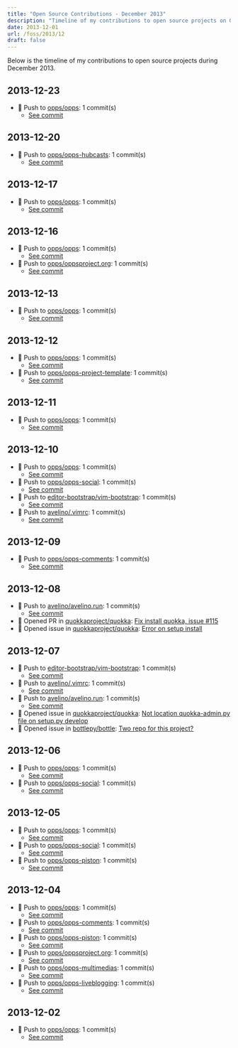 ```yaml
---
title: "Open Source Contributions - December 2013"
description: "Timeline of my contributions to open source projects on GitHub during December 2013."
date: 2013-12-01
url: /foss/2013/12
draft: false
---
```


Below is the timeline of my contributions to open source projects during December 2013.

## 2013-12-23

- 🔨 Push to [opps/opps](https://github.com/opps/opps): 1 commit(s)
  - [See commit](https://github.com/opps/opps/commits/main/?author=avelino&since=2013-12-23&until=2013-12-23)

## 2013-12-20

- 🔨 Push to [opps/opps-hubcasts](https://github.com/opps/opps-hubcasts): 1 commit(s)
  - [See commit](https://github.com/opps/opps-hubcasts/commits/main/?author=avelino&since=2013-12-20&until=2013-12-20)

## 2013-12-17

- 🔨 Push to [opps/opps](https://github.com/opps/opps): 1 commit(s)
  - [See commit](https://github.com/opps/opps/commits/main/?author=avelino&since=2013-12-17&until=2013-12-17)

## 2013-12-16

- 🔨 Push to [opps/opps](https://github.com/opps/opps): 1 commit(s)
  - [See commit](https://github.com/opps/opps/commits/main/?author=avelino&since=2013-12-16&until=2013-12-16)
- 🔨 Push to [opps/oppsproject.org](https://github.com/opps/oppsproject.org): 1 commit(s)
  - [See commit](https://github.com/opps/oppsproject.org/commits/main/?author=avelino&since=2013-12-16&until=2013-12-16)

## 2013-12-13

- 🔨 Push to [opps/opps](https://github.com/opps/opps): 1 commit(s)
  - [See commit](https://github.com/opps/opps/commits/main/?author=avelino&since=2013-12-13&until=2013-12-13)

## 2013-12-12

- 🔨 Push to [opps/opps](https://github.com/opps/opps): 1 commit(s)
  - [See commit](https://github.com/opps/opps/commits/main/?author=avelino&since=2013-12-12&until=2013-12-12)
- 🔨 Push to [opps/opps-project-template](https://github.com/opps/opps-project-template): 1 commit(s)
  - [See commit](https://github.com/opps/opps-project-template/commits/main/?author=avelino&since=2013-12-12&until=2013-12-12)

## 2013-12-11

- 🔨 Push to [opps/opps](https://github.com/opps/opps): 1 commit(s)
  - [See commit](https://github.com/opps/opps/commits/main/?author=avelino&since=2013-12-11&until=2013-12-11)

## 2013-12-10

- 🔨 Push to [opps/opps](https://github.com/opps/opps): 1 commit(s)
  - [See commit](https://github.com/opps/opps/commits/main/?author=avelino&since=2013-12-10&until=2013-12-10)
- 🔨 Push to [opps/opps-social](https://github.com/opps/opps-social): 1 commit(s)
  - [See commit](https://github.com/opps/opps-social/commits/main/?author=avelino&since=2013-12-10&until=2013-12-10)
- 🔨 Push to [editor-bootstrap/vim-bootstrap](https://github.com/editor-bootstrap/vim-bootstrap): 1 commit(s)
  - [See commit](https://github.com/editor-bootstrap/vim-bootstrap/commits/main/?author=avelino&since=2013-12-10&until=2013-12-10)
- 🔨 Push to [avelino/.vimrc](https://github.com/avelino/.vimrc): 1 commit(s)
  - [See commit](https://github.com/avelino/.vimrc/commits/main/?author=avelino&since=2013-12-10&until=2013-12-10)

## 2013-12-09

- 🔨 Push to [opps/opps-comments](https://github.com/opps/opps-comments): 1 commit(s)
  - [See commit](https://github.com/opps/opps-comments/commits/main/?author=avelino&since=2013-12-09&until=2013-12-09)

## 2013-12-08

- 🔨 Push to [avelino/avelino.run](https://github.com/avelino/avelino.run): 1 commit(s)
  - [See commit](https://github.com/avelino/avelino.run/commits/main/?author=avelino&since=2013-12-08&until=2013-12-08)
- 🔀 Opened PR in [quokkaproject/quokka](https://github.com/quokkaproject/quokka): [Fix install quokka, issue #115](https://github.com/quokkaproject/quokka/pull/116)
- 🐛 Opened issue in [quokkaproject/quokka](https://github.com/quokkaproject/quokka): [Error on setup install](https://github.com/quokkaproject/quokka/issues/115)

## 2013-12-07

- 🔨 Push to [editor-bootstrap/vim-bootstrap](https://github.com/editor-bootstrap/vim-bootstrap): 1 commit(s)
  - [See commit](https://github.com/editor-bootstrap/vim-bootstrap/commits/main/?author=avelino&since=2013-12-07&until=2013-12-07)
- 🔨 Push to [avelino/.vimrc](https://github.com/avelino/.vimrc): 1 commit(s)
  - [See commit](https://github.com/avelino/.vimrc/commits/main/?author=avelino&since=2013-12-07&until=2013-12-07)
- 🔨 Push to [avelino/avelino.run](https://github.com/avelino/avelino.run): 1 commit(s)
  - [See commit](https://github.com/avelino/avelino.run/commits/main/?author=avelino&since=2013-12-07&until=2013-12-07)
- 🐛 Opened issue in [quokkaproject/quokka](https://github.com/quokkaproject/quokka): [Not location quokka-admin.py file on setup.py develop](https://github.com/quokkaproject/quokka/issues/113)
- 🐛 Opened issue in [bottlepy/bottle](https://github.com/bottlepy/bottle): [Two repo for this project?](https://github.com/bottlepy/bottle/issues/565)

## 2013-12-06

- 🔨 Push to [opps/opps](https://github.com/opps/opps): 1 commit(s)
  - [See commit](https://github.com/opps/opps/commits/main/?author=avelino&since=2013-12-06&until=2013-12-06)
- 🔨 Push to [opps/opps-social](https://github.com/opps/opps-social): 1 commit(s)
  - [See commit](https://github.com/opps/opps-social/commits/main/?author=avelino&since=2013-12-06&until=2013-12-06)

## 2013-12-05

- 🔨 Push to [opps/opps](https://github.com/opps/opps): 1 commit(s)
  - [See commit](https://github.com/opps/opps/commits/main/?author=avelino&since=2013-12-05&until=2013-12-05)
- 🔨 Push to [opps/opps-social](https://github.com/opps/opps-social): 1 commit(s)
  - [See commit](https://github.com/opps/opps-social/commits/main/?author=avelino&since=2013-12-05&until=2013-12-05)
- 🔨 Push to [opps/opps-piston](https://github.com/opps/opps-piston): 1 commit(s)
  - [See commit](https://github.com/opps/opps-piston/commits/main/?author=avelino&since=2013-12-05&until=2013-12-05)

## 2013-12-04

- 🔨 Push to [opps/opps](https://github.com/opps/opps): 1 commit(s)
  - [See commit](https://github.com/opps/opps/commits/main/?author=avelino&since=2013-12-04&until=2013-12-04)
- 🔨 Push to [opps/opps-comments](https://github.com/opps/opps-comments): 1 commit(s)
  - [See commit](https://github.com/opps/opps-comments/commits/main/?author=avelino&since=2013-12-04&until=2013-12-04)
- 🔨 Push to [opps/opps-piston](https://github.com/opps/opps-piston): 1 commit(s)
  - [See commit](https://github.com/opps/opps-piston/commits/main/?author=avelino&since=2013-12-04&until=2013-12-04)
- 🔨 Push to [opps/oppsproject.org](https://github.com/opps/oppsproject.org): 1 commit(s)
  - [See commit](https://github.com/opps/oppsproject.org/commits/main/?author=avelino&since=2013-12-04&until=2013-12-04)
- 🔨 Push to [opps/opps-multimedias](https://github.com/opps/opps-multimedias): 1 commit(s)
  - [See commit](https://github.com/opps/opps-multimedias/commits/main/?author=avelino&since=2013-12-04&until=2013-12-04)
- 🔨 Push to [opps/opps-liveblogging](https://github.com/opps/opps-liveblogging): 1 commit(s)
  - [See commit](https://github.com/opps/opps-liveblogging/commits/main/?author=avelino&since=2013-12-04&until=2013-12-04)

## 2013-12-02

- 🔨 Push to [opps/opps](https://github.com/opps/opps): 1 commit(s)
  - [See commit](https://github.com/opps/opps/commits/main/?author=avelino&since=2013-12-02&until=2013-12-02)

